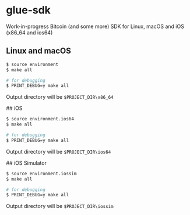 # glue-sdk
Work-in-progress Bitcoin (and some more) SDK for Linux, macOS and iOS (x86_64 and ios64)

## Linux and macOS
```sh
$ source environment
$ make all

# for debugging
$ PRINT_DEBUG=y make all
```

Output directory will be `$PROJECT_DIR\x86_64`

## iOS
```sh
$ source environment.ios64
$ make all

# for debugging
$ PRINT_DEBUG=y make all
```

Output directory will be `$PROJECT_DIR\ios64`

## iOS Simulator
```sh
$ source environment.iossim
$ make all

# for debugging
$ PRINT_DEBUG=y make all
```

Output directory will be `$PROJECT_DIR\iossim`
